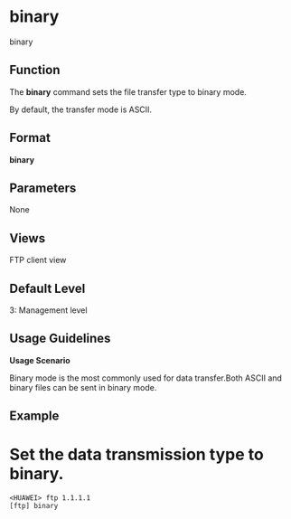 binary
======

binary

Function
--------



The **binary** command sets the file transfer type to binary mode.



By default, the transfer mode is ASCII.


Format
------

**binary**


Parameters
----------

None

Views
-----

FTP client view


Default Level
-------------

3: Management level


Usage Guidelines
----------------

**Usage Scenario**

Binary mode is the most commonly used for data transfer.Both ASCII and binary files can be sent in binary mode.


Example
-------

# Set the data transmission type to binary.
```
<HUAWEI> ftp 1.1.1.1
[ftp] binary

```